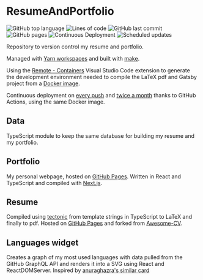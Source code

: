 # ResumeAndPortfolio

![GitHub top language](https://img.shields.io/github/languages/top/MarioJim/ResumeAndPortfolio)
![Lines of code](https://tokei.rs/b1/github/MarioJim/ResumeAndPortfolio?category=code)
![GitHub last commit](https://img.shields.io/github/last-commit/MarioJim/ResumeAndPortfolio)
![GitHub pages](https://img.shields.io/github/deployments/MarioJim/mariojim.github.io/github-pages)
![Continuous Deployment](https://github.com/MarioJim/ResumeAndPortfolio/workflows/Continuous%20Deployment/badge.svg)
![Scheduled updates](https://github.com/MarioJim/ResumeAndPortfolio/workflows/Scheduled%20updates/badge.svg)

Repository to version control my resume and portfolio.

Managed with [Yarn workspaces](https://classic.yarnpkg.com/blog/2017/08/02/introducing-workspaces/) and built with [make](Makefile).

Using the [Remote - Containers](https://marketplace.visualstudio.com/items?itemName=ms-vscode-remote.remote-containers) Visual Studio Code extension to generate the development environment needed to compile the LaTeX pdf and Gatsby project from a [Docker image](Dockerfile).

Continuous deployment on [every push](.github/workflows/cd_push.yml) and [twice a month](.github/workflows/cd_schedule.yml) thanks to GitHub Actions, using the same Docker image.

## Data

TypeScript module to keep the same database for building my resume and my portfolio.

## Portfolio

My personal webpage, hosted on [GitHub Pages](https://mariojim.github.io/). Written in React and TypeScript and compiled with [Next.js](https://nextjs.org/).

## Resume

Compiled using [tectonic](https://tectonic-typesetting.github.io/) from template strings in TypeScript to LaTeX and finally to pdf. Hosted on [GitHub Pages](https://mariojim.github.io/mario_jimenez_resume.pdf) and forked from [Awesome-CV](https://github.com/posquit0/Awesome-CV/).

## Languages widget

Creates a graph of my most used languages with data pulled from the GitHub GraphQL API and renders it into a SVG using React and ReactDOMServer. Inspired by [anuraghazra's similar card](https://github.com/anuraghazra/github-readme-stats#top-languages-card)
